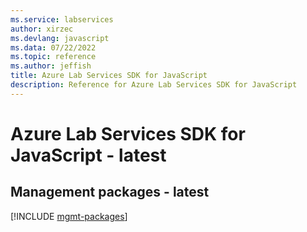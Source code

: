 ```yaml
---
ms.service: labservices
author: xirzec
ms.devlang: javascript
ms.data: 07/22/2022
ms.topic: reference
ms.author: jeffish
title: Azure Lab Services SDK for JavaScript
description: Reference for Azure Lab Services SDK for JavaScript
---
```

# Azure Lab Services SDK for JavaScript - latest

## Management packages - latest
[!INCLUDE [mgmt-packages](lab-services-mgmt-index.md)]